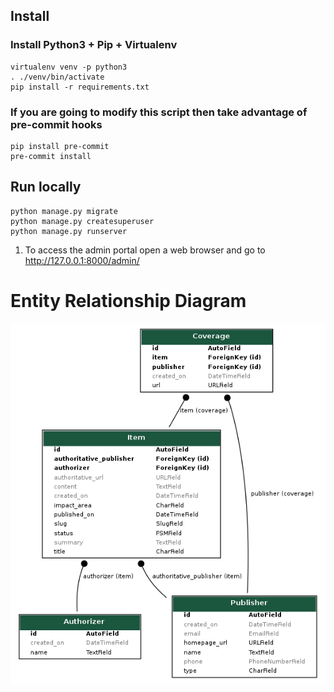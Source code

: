 
## Install

### Install Python3 + Pip + Virtualenv
```shell script
virtualenv venv -p python3
. ./venv/bin/activate
pip install -r requirements.txt
```
### If you are going to modify this script then take advantage of pre-commit hooks
```shell script
pip install pre-commit
pre-commit install
```

## Run locally
```shell script
python manage.py migrate
python manage.py createsuperuser
python manage.py runserver

```
1. To access the admin portal open a web browser and go to http://127.0.0.1:8000/admin/

# Entity Relationship Diagram
![ERD](https://github.com/rzwink/ohioready-api/raw/master/erd.png "ERD")
